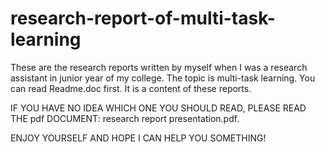 # research-report-of-multi-task-learning
These are the research reports written by myself when I was a research assistant in junior year of my college.
The topic is multi-task learning.
You can read Readme.doc first. It is a content of these reports.

IF YOU HAVE NO IDEA WHICH ONE YOU SHOULD READ, PLEASE READ THE pdf DOCUMENT: research report presentation.pdf.

ENJOY YOURSELF AND HOPE I CAN HELP YOU SOMETHING!
